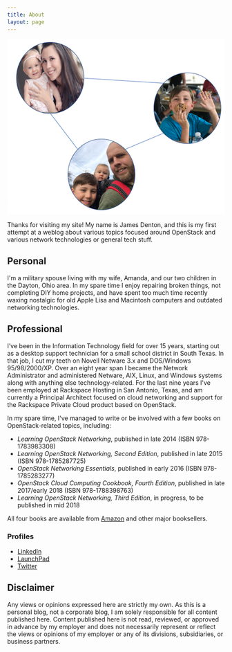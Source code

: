 ```yaml
---
title: About
layout: page
---
```

![Profile Image](/assets/images/family.png)

Thanks for visiting my site! My name is James Denton, and this is my first attempt at a weblog about various topics focused around OpenStack and various network technologies or general tech stuff.

## Personal 

I'm a military spouse living with my wife, Amanda, and our two children in the Dayton, Ohio area. In my spare time I enjoy repairing broken things, not completing DIY home projects, and have spent too much time recently waxing nostalgic for old Apple Lisa and Macintosh computers and outdated networking technologies.

## Professional 

I’ve been in the Information Technology field for over 15 years, starting out as a desktop support technician for a small school district in South Texas. In that job, I cut my teeth on Novell Netware 3.x and DOS/Windows 95/98/2000/XP. Over an eight year span I became the Network Administrator and administered Netware, AIX, Linux, and Windows systems along with anything else technology-related. For the last nine years I've been employed at Rackspace Hosting in San Antonio, Texas, and am currently a Principal Architect focused on cloud networking and support for the Rackspace Private Cloud product based on OpenStack.

In my spare time, I've managed to write or be involved with a few books on OpenStack-related topics, including:

- _Learning OpenStack Networking_, published in late 2014 (ISBN 978-1783983308)
- _Learning OpenStack Networking, Second Edition_, published in late 2015 (ISBN 978-1785287725)
- _OpenStack Networking Essentials_, published in early 2016 (ISBN 978-1785283277)
- _OpenStack Cloud Computing Cookbook, Fourth Edition_, published in late 2017/early 2018 (ISBN 978-1788398763)
- _Learning OpenStack Networking, Third Edition_, in progress, to be published in mid 2018

All four books are available from [Amazon](https://www.amazon.com/-/e/B00NUS5RTS) and other major booksellers.

### Profiles

- [LinkedIn](https://www.linkedin.com/in/jamesmdenton)
- [LaunchPad](https://launchpad.net/~james-denton)
- [Twitter](https://twitter.com/jimmdenton)

## Disclaimer

Any views or opinions expressed here are strictly my own. As this is a personal blog, not a corporate blog, I am solely responsible for all content published here. Content published here is not read, reviewed, or approved in advance by my employer and does not necessarily represent or reflect the views or opinions of my employer or any of its divisions, subsidiaries, or business partners.